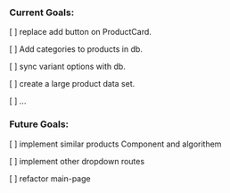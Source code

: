 
### Current Goals:
 [ ] replace add button on ProductCard.
 
 [ ] Add categories to products in db.
 
 [ ] sync variant options with db.
 
 [ ] create a large product data set.
 
 [ ] ...

### Future Goals:
 [ ] implement similar products Component and algorithem
 
 [ ] implement other dropdown routes
 
 [ ] refactor main-page
 
